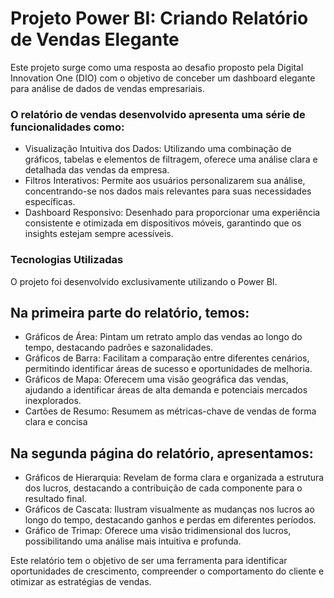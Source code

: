 # Projeto Power BI: Criando Relatório de Vendas Elegante

Este projeto surge como uma resposta ao desafio proposto pela Digital Innovation One (DIO) com o objetivo de conceber um dashboard elegante para análise de dados de vendas empresariais.

### O relatório de vendas desenvolvido apresenta uma série de funcionalidades como:

- Visualização Intuitiva dos Dados: Utilizando uma combinação de gráficos, tabelas e elementos de filtragem, oferece uma análise clara e detalhada das vendas da empresa.
- Filtros Interativos: Permite aos usuários personalizarem sua análise, concentrando-se nos dados mais relevantes para suas necessidades específicas.
- Dashboard Responsivo: Desenhado para proporcionar uma experiência consistente e otimizada em dispositivos móveis, garantindo que os insights estejam sempre acessíveis.

### Tecnologias Utilizadas

O projeto foi desenvolvido exclusivamente utilizando o Power BI.

## Na primeira parte do relatório, temos: 

- Gráficos de Área: Pintam um retrato amplo das vendas ao longo do tempo, destacando padrões e sazonalidades.
- Gráficos de Barra: Facilitam a comparação entre diferentes cenários, permitindo identificar áreas de sucesso e oportunidades de melhoria.
- Gráficos de Mapa: Oferecem uma visão geográfica das vendas, ajudando a identificar áreas de alta demanda e potenciais mercados inexplorados.
- Cartões de Resumo: Resumem as métricas-chave de vendas de forma clara e concisa

## Na segunda página do relatório, apresentamos:

- Gráficos de Hierarquia: Revelam de forma clara e organizada a estrutura dos lucros, destacando a contribuição de cada componente para o resultado final.
- Gráficos de Cascata: Ilustram visualmente as mudanças nos lucros ao longo do tempo, destacando ganhos e perdas em diferentes períodos.
- Gráfico de Trimap: Oferece uma visão tridimensional dos lucros, possibilitando uma análise mais intuitiva e profunda.

Este relatório tem o objetivo de ser uma ferramenta para identificar oportunidades de crescimento, compreender o comportamento do cliente e otimizar as estratégias de vendas.
